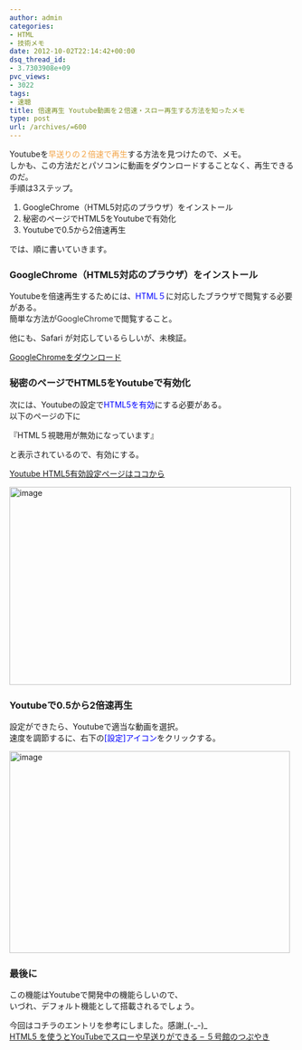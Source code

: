 ```yaml
---
author: admin
categories:
- HTML
- 技術メモ
date: 2012-10-02T22:14:42+00:00
dsq_thread_id:
- 3.7303908e+09
pvc_views:
- 3022
tags:
- 速聴
title: 倍速再生 Youtube動画を２倍速・スロー再生する方法を知ったメモ
type: post
url: /archives/=600
---
```


Youtubeを<font color="#f3a447">早送りの２倍速で再生</font>する方法を見つけたので、メモ。   
しかも、この方法だとパソコンに動画をダウンロードすることなく、再生できるのだ。   
手順は3ステップ。

  1. GoogleChrome（HTML5対応のプラウザ）をインストール
  2. 秘密のページでHTML5をYoutubeで有効化
  3. Youtubeで0.5から2倍速再生

では、順に書いていきます。

### GoogleChrome（HTML5対応のプラウザ）をインストール

Youtubeを倍速再生するためには、<font color="#0000ff">HTML５</font>に対応したブラウザで閲覧する必要がある。   
簡単な方法が<font color="#333333">GoogleChrome</font>で閲覧すること。

他にも、Safari が対応しているらしいが、未検証。

[GoogleChromeをダウンロード][1]

### 秘密のページでHTML5をYoutubeで有効化

次には、Youtubeの設定で<font color="#0000ff">HTML5を有効</font>にする必要がある。   
以下のページの下に

『HTML５視聴用が無効になっています』

と表示されているので、有効にする。

[Youtube HTML5有効設定ページはココから][2]

[<img style="background-image: none; border-bottom: 0px; border-left: 0px; padding-left: 0px; padding-right: 0px; display: inline; border-top: 0px; border-right: 0px; padding-top: 0px" title="image" border="0" alt="image" src="http://hmi-me.ciao.jp/wordpress/wp-content/uploads/image_thumb35.png" width="498" height="350" />][3]

### Youtubeで0.5から2倍速再生

設定ができたら、Youtubeで適当な動画を選択。   
速度を調節するに、右下の<font color="#0000ff">[設定]アイコン</font>をクリックする。

[<img style="background-image: none; border-bottom: 0px; border-left: 0px; padding-left: 0px; padding-right: 0px; display: inline; border-top: 0px; border-right: 0px; padding-top: 0px" title="image" border="0" alt="image" src="http://hmi-me.ciao.jp/wordpress/wp-content/uploads/image_thumb36.png" width="496" height="357" />][4]

### 最後に

この機能はYoutubeで開発中の機能らしいので、   
いづれ、デフォルト機能として搭載されるでしょう。

今回はコチラのエントリを参考にしました。感謝\_(-\_-)_   
[HTML5 を使うとYouTubeでスローや早送りができる &#8211; ５号館のつぷやき][5]

 [1]: https://www.google.com/intl/ja/chrome/browser/?hl=ja
 [2]: http://www.youtube.com/html5
 [3]: http://hmi-me.ciao.jp/wordpress/wp-content/uploads/image35.png
 [4]: http://hmi-me.ciao.jp/wordpress/wp-content/uploads/image36.png
 [5]: http://shinka3.exblog.jp/13981047/